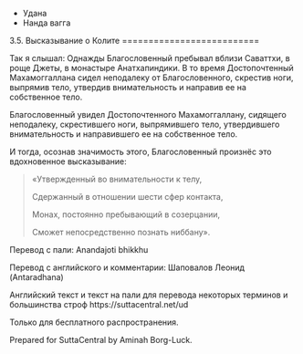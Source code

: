 









* Удана
* Нанда вагга


3\.5\. Высказывание о Колите
\=\=\=\=\=\=\=\=\=\=\=\=\=\=\=\=\=\=\=\=\=\=\=\=\=\=



Так я слышал: Однажды Благословенный пребывал вблизи Саваттхи, в роще Джеты, в монастыре Анатхапиндики\. В то время Достопочтенный Махамоггаллана сидел неподалеку от Благословенного, скрестив ноги, выпрямив тело, утвердив внимательность и направив ее на собственное тело\.


Благословенный увидел Достопочтенного Махамоггаллану, сидящего неподалеку, скрестившего ноги, выпрямившего тело, утвердившего внимательность и направившего ее на собственное тело\.


И тогда, осознав значимость этого, Благословенный произнёс это вдохновенное высказывание:



> «Утвержденный во внимательности к телу,  
> 
> Сдержанный в отношении шести сфер контакта,  
> 
> Монах, постоянно пребывающий в созерцании,  
> 
> Сможет непосредственно познать ниббану»\.



Перевод с пали: Anandajoti bhikkhu


Перевод с английского и комментарии: Шаповалов Леонид \(Antaradhana\)


Английский текст и текст на пали для перевода некоторых терминов и большинства строф https://suttacentral\.net/ud


  

Только для бесплатного распространения\.


  

Prepared for SuttaCentral by Aminah Borg\-Luck\.






